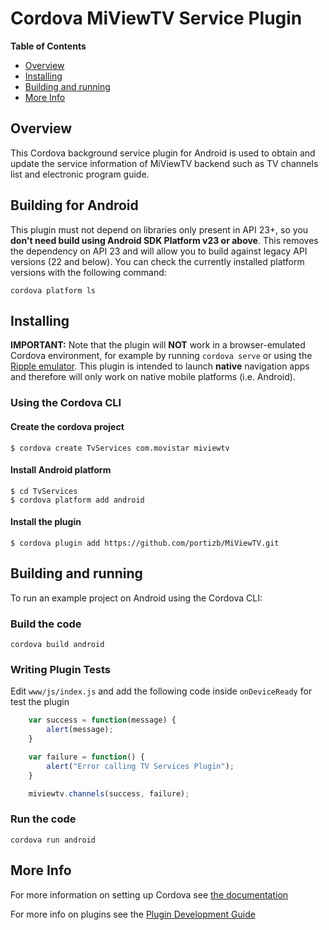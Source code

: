 # Cordova MiViewTV Service Plugin

<!-- START table-of-contents -->
**Table of Contents**

- [Overview](#overview)
- [Installing](#installing)
- [Building and running](#building-and-running)
- [More Info](#more-info)

<!-- END table-of-contents -->

## Overview

This Cordova background service plugin for Android is used to obtain and update the service information of MiViewTV backend such as TV channels list and electronic program guide.

## Building for Android

This plugin must not depend on libraries only present in API 23+, so you __don't need build using Android SDK Platform v23 or above__. This removes the dependency on API 23 and will allow you to build against legacy API versions (22 and below). You can check the currently installed platform versions with the following command:

    cordova platform ls


## Installing

**IMPORTANT:** Note that the plugin will **NOT** work in a browser-emulated Cordova environment, for example by running `cordova serve` or using the [Ripple emulator](https://github.com/ripple-emulator/ripple).
This plugin is intended to launch **native** navigation apps and therefore will only work on native mobile platforms (i.e. Android).

### Using the Cordova CLI

#### Create the cordova project

    $ cordova create TvServices com.movistar miviewtv
    
#### Install Android platform

    $ cd TvServices
    $ cordova platform add android
    
#### Install the plugin

    $ cordova plugin add https://github.com/portizb/MiViewTV.git
    

## Building and running

To run an example project on Android using the Cordova CLI:

### Build the code

    cordova build android
    
### Writing Plugin Tests

Edit `www/js/index.js` and add the following code inside `onDeviceReady` for test the plugin

```js
    var success = function(message) {
        alert(message);
    }

    var failure = function() {
        alert("Error calling TV Services Plugin");
    }

    miviewtv.channels(success, failure);
```
### Run the code
    cordova run android


## More Info

For more information on setting up Cordova see [the documentation](http://cordova.apache.org/docs/en/latest/guide/cli/index.html)

For more info on plugins see the [Plugin Development Guide](http://cordova.apache.org/docs/en/latest/guide/hybrid/plugins/index.html)
